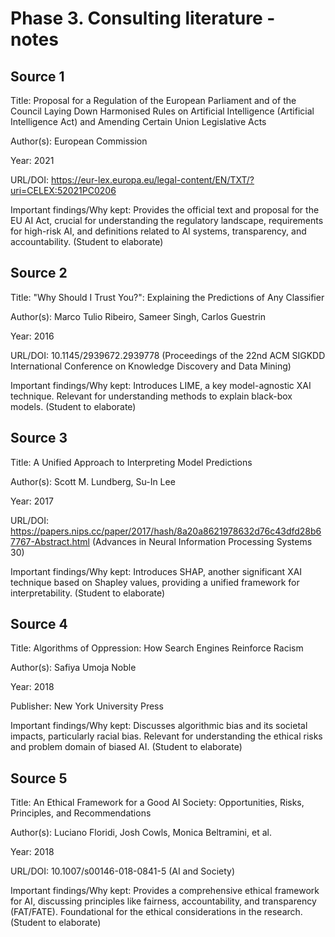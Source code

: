 # Phase 3. Consulting literature - notes

## Source 1

Title: Proposal for a Regulation of the European Parliament and of the Council Laying Down Harmonised Rules on Artificial Intelligence (Artificial Intelligence Act) and Amending Certain Union Legislative Acts

Author(s): European Commission

Year: 2021

URL/DOI: https://eur-lex.europa.eu/legal-content/EN/TXT/?uri=CELEX:52021PC0206

Important findings/Why kept: Provides the official text and proposal for the EU AI Act, crucial for understanding the regulatory landscape, requirements for high-risk AI, and definitions related to AI systems, transparency, and accountability. (Student to elaborate)

## Source 2

Title: "Why Should I Trust You?": Explaining the Predictions of Any Classifier

Author(s): Marco Tulio Ribeiro, Sameer Singh, Carlos Guestrin

Year: 2016

URL/DOI: 10.1145/2939672.2939778 (Proceedings of the 22nd ACM SIGKDD International Conference on Knowledge Discovery and Data Mining)

Important findings/Why kept: Introduces LIME, a key model-agnostic XAI technique. Relevant for understanding methods to explain black-box models. (Student to elaborate)

## Source 3

Title: A Unified Approach to Interpreting Model Predictions

Author(s): Scott M. Lundberg, Su-In Lee

Year: 2017

URL/DOI: https://papers.nips.cc/paper/2017/hash/8a20a8621978632d76c43dfd28b67767-Abstract.html (Advances in Neural Information Processing Systems 30)

Important findings/Why kept: Introduces SHAP, another significant XAI technique based on Shapley values, providing a unified framework for interpretability. (Student to elaborate)

## Source 4

Title: Algorithms of Oppression: How Search Engines Reinforce Racism

Author(s): Safiya Umoja Noble

Year: 2018

Publisher: New York University Press

Important findings/Why kept: Discusses algorithmic bias and its societal impacts, particularly racial bias. Relevant for understanding the ethical risks and problem domain of biased AI. (Student to elaborate)

## Source 5

Title: An Ethical Framework for a Good AI Society: Opportunities, Risks, Principles, and Recommendations

Author(s): Luciano Floridi, Josh Cowls, Monica Beltramini, et al.

Year: 2018

URL/DOI: 10.1007/s00146-018-0841-5 (AI and Society)

Important findings/Why kept: Provides a comprehensive ethical framework for AI, discussing principles like fairness, accountability, and transparency (FAT/FATE). Foundational for the ethical considerations in the research. (Student to elaborate)